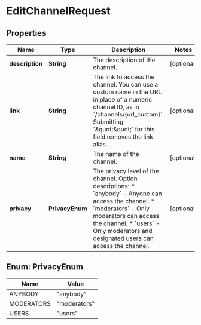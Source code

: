 

# EditChannelRequest


## Properties

| Name | Type | Description | Notes |
|------------ | ------------- | ------------- | -------------|
|**description** | **String** | The description of the channel. |  [optional] |
|**link** | **String** | The link to access the channel. You can use a custom name in the URL in place of a numeric channel ID, as in &#x60;/channels/{url_custom}&#x60;. Submitting &#x60;\&quot;\&quot;&#x60; for this field removes the link alias. |  [optional] |
|**name** | **String** | The name of the channel. |  [optional] |
|**privacy** | [**PrivacyEnum**](#PrivacyEnum) | The privacy level of the channel.  Option descriptions:  * &#x60;anybody&#x60; - Anyone can access the channel.  * &#x60;moderators&#x60; - Only moderators can access the channel.  * &#x60;users&#x60; - Only moderators and designated users can access the channel.  |  [optional] |



## Enum: PrivacyEnum

| Name | Value |
|---- | -----|
| ANYBODY | &quot;anybody&quot; |
| MODERATORS | &quot;moderators&quot; |
| USERS | &quot;users&quot; |



